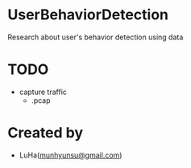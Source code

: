 # UserBehaviorDetection
Research about user's behavior detection using data

# TODO
- capture traffic
  - .pcap

# Created by
- LuHa(munhyunsu@gmail.com)
